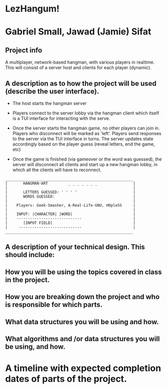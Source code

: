 # LezHangum!

# Gabriel Small, Jawad (Jamie) Sifat
        
## Project info

A multiplayer, network-based hangman, with various players in realtime. This will consist of a server host and clients for each player (dynamic).



    
## A description as to how the project will be used (describe the user interface).

- The host starts the hangman server

- Players connect to the server lobby via the hangman client which itself is a TUI 
interface for interacting with the serve.

- Once the server starts the hangman game, no other players can join in. Players
who disconnect will be marked as 'left'. Players send responses to the server
via the TUI interface in turns. The server updates state accordingly based on the
player guess (reveal letters, end the game, etc)

- Once the game is finished (via gameover or the word was guessed), the server will
disconnect all clients and start up a new hangman lobby, in which all the clients
will have to reconnect. 


```
_________________________________________________________
|       HANGMAN-ART         _ _ _ _ _ _ _                | 
|                                                        |  
|       LETTERS GUESSED: ' ' ' '                         | 
|       WORDS GUESSED:                                   | 
|                                                        |
|    Players: Geek-Smasher, A-Real-Life-GNU, HOpleSS     |           
|                                                        | 
|    INPUT: |CHARACTER| |WORD|                           |
|    -----------------------------                       |
|       [INPUT FIELD]                                    |
|     ----------------------------                       |
_________________________________________________________
```
## A description of your technical design. This should include:
   
## How you will be using the topics covered in class in the project.
     
## How you are breaking down the project and who is responsible for which parts.
  
## What data structures you will be using and how.
     
## What algorithms and /or data structures you will be using, and how.
    
# A timeline with expected completion dates of parts of the project.
